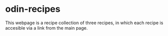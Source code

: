 # odin-recipes
This webpage is a recipe collection of three recipes, in which each recipe is accesible via a link from the main page.